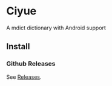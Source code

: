 # Ciyue

A mdict dictionary with Android support

## Install

### Github Releases

See [Releases](https://github.com/mumu-lhl/Ciyue/releases).
